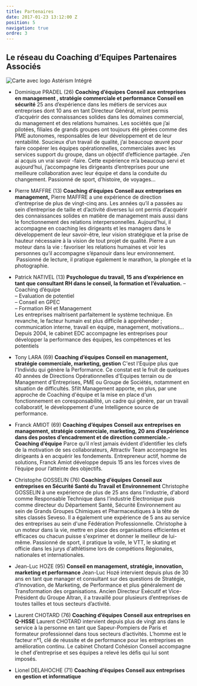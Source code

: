 ```yaml
---
title: Partenaires
date: 2017-01-23 13:12:00 Z
position: 5
navigation: true
ordre: 3
---
```


## Le réseau du Coaching d’Equipes Partenaires Associés


![Carte avec logo Astérism Intégré](/uploads/carte--logo-asterism-integre.png)

 - Dominique PRADEL (26)
 **Coaching d’équipes**
 **Conseil aux entreprises en management , stratégie commerciale et performance**
 **Conseil en sécurité**
 25 ans d’expérience dans les métiers de services aux entreprises dont 10 ans en tant Directeur Général, m’ont permis d’acquérir des connaissances solides dans les domaines commercial, du management et des relations humaines.   Les sociétés que j’ai pilotées, filiales de grands groupes ont toujours été gérées comme des PME autonomes, responsables de leur développement et de leur rentabilité.
 Soucieux d’un travail de qualité, j’ai beaucoup œuvré pour faire coopérer les équipes opérationnelles, commerciales avec les services support du groupe, dans un objectif d’efficience partagée. J’en ai acquis un vrai savoir -faire.
 Cette expérience m’a beaucoup servi et aujourd’hui, j’accompagne les dirigeants d’entreprises pour une meilleure collaboration avec leur équipe et dans la conduite du changement.
 Passionné de sport, d’histoire, de voyages…
 - Pierre MAFFRE (13)
 **Coaching d’équipes**
 **Conseil aux entreprises en management,**
 Pierre MAFFRE a une expérience de direction d’entreprise de plus de vingt-cinq ans. Les années qu’il a passées au sein d’entreprise de taille et d’activité diverses lui ont permis d’acquérir des connaissances solides en matière de management mais aussi dans le fonctionnement des relations interpersonnelles. Aujourd’hui, il accompagne en coaching les dirigeants et les managers dans le développement de leur savoir-être, leur vision stratégique et la prise de hauteur nécessaire à la vision de tout projet de qualité. Pierre a un moteur dans la vie : favoriser les relations humaines et voir les personnes qu’il accompagne s’épanouir dans leur environnement.  Passionné de lecture, il pratique également le marathon, la plongée et la photographie.
   
 - Patrick NATIVEL (13)
 **Psychologue du travail, 15 ans d’expérience en tant que consultant RH dans le conseil, la formation et l’évaluation.**
    – Coaching d’équipe  
    – Evaluation de potentiel  
    – Conseil en GPEC  
    – Formation RH et Management  
  Les entreprises maîtrisent parfaitement le système technique. En revanche, le facteur humain est plus difficile à appréhender ; communication interne, travail en équipe, management, motivations... Depuis 2004, le cabinet EDC accompagne les entreprises pour développer la performance des équipes, les compétences et les potentiels
 
 - Tony LARA (69)
 **Coaching d’équipes** **Conseil en management, stratégie commerciale, marketing, gestion**
 C'est l'Equipe plus que l'Individu qui génère la Performance.
 Ce constat est le fruit de quelques 40 années de Directions Opérationnelles d'Equipes terrain ou de Management d'Entreprises, PME ou Groupe de Sociétés, notamment en situation de difficultés.
 Sfilt Management apporte, en plus, par une approche de Coaching d'équipe et la mise en place d'un fonctionnement en coresponsabilité, un cadre qui génère, par un  travail collaboratif, le développement d'une Intelligence source de performance.
 - Franck AMIOT (69)
 **Coaching d’équipes** 
 **Conseil aux entreprises en management, stratégie commerciale, marketing, 20 ans d’expérience dans des postes d’encadrement et de direction commerciale.- Coaching d’équipe**
 Parce qu’il n’est jamais évident d’identifier les clefs de la motivation de ses collaborateurs, Attractiv Team accompagne les dirigeants à en acquérir les fondements. Entrepreneur actif, homme de solutions, Franck Amiot développe depuis 15 ans les forces vives de l’équipe pour l’atteinte des objectifs.
 - Christophe GOSSELIN (76)
 **Coaching d’équipes**
 **Conseil aux entreprises en Sécurité Santé du Travail et Environnement**
 Christophe GOSSELIN à une expérience de plus de 25 ans dans l'industrie, d'abord comme Responsable Technique dans l'industrie Électronique puis comme directeur du Département Santé, Sécurité Environnement au sein de Grands Groupes Chimiques et Pharmaceutiques à la tête de sites classés Seveso. Il a également une expérience de 5 ans au service des entreprises au sein d'une Fédération Professionnelle. Christophe à un moteur dans la vie, mettre en place des organisations efficientes et efficaces ou chacun puisse s'exprimer et donner le meilleur de lui-même. Passionné de sport, il pratique la voile, le VTT, le skating et officie dans les jurys d'athlétisme lors de compétions Régionales, nationales et internationales.
 - Jean-Luc HOZE (95)
 **Conseil en management, stratégie, innovation, marketing et performance**
 Jean-Luc Hozé intervient depuis plus de 30 ans en tant que manager et consultant sur des questions de Stratégie, d’Innovation, de Marketing, de Performance et plus généralement de Transformation des organisations.
 Ancien Directeur Exécutif et Vice-Président du Groupe Altran, il a travaillé pour plusieurs d’entreprises de toutes tailles et tous secteurs d’activité.
 - Laurent CHOTARD (76)
 **Coaching d’équipes**
 **Conseil aux entreprises en Q-HSSE**
 Laurent CHOTARD intervient depuis plus de vingt ans dans le service à la personne en tant que Sapeur-Pompiers de Paris et formateur professionnel dans tous secteurs d’activités. L’homme est le facteur n°1, clé de réussite et de performance pour les entreprises en amélioration continu. Le cabinet  Chotard Cohésion Conseil accompagne le chef d’entreprise et ses équipes a relevé les défis qui lui sont imposés.
 - Lionel DELAHOCHE (71)
 **Coaching d’équipes**
 **Conseil aux entreprises en gestion et informatique**